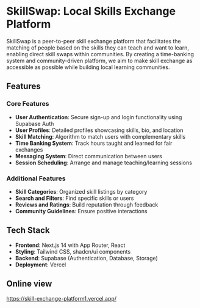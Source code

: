 # SkillSwap: Local Skills Exchange Platform

SkillSwap is a peer-to-peer skill exchange platform that facilitates the matching of people based on the skills they can teach and want to learn, enabling direct skill swaps within communities. By creating a time-banking system and community-driven platform, we aim to make skill exchange as accessible as possible while building local learning communities.

## Features

### Core Features
- **User Authentication**: Secure sign-up and login functionality using Supabase Auth
- **User Profiles**: Detailed profiles showcasing skills, bio, and location
- **Skill Matching**: Algorithm to match users with complementary skills
- **Time Banking System**: Track hours taught and learned for fair exchanges
- **Messaging System**: Direct communication between users
- **Session Scheduling**: Arrange and manage teaching/learning sessions

### Additional Features
- **Skill Categories**: Organized skill listings by category
- **Search and Filters**: Find specific skills or users
- **Reviews and Ratings**: Build reputation through feedback
- **Community Guidelines**: Ensure positive interactions

## Tech Stack

- **Frontend**: Next.js 14 with App Router, React
- **Styling**: Tailwind CSS, shadcn/ui components
- **Backend**: Supabase (Authentication, Database, Storage)
- **Deployment**: Vercel

## Online view
https://skill-exchange-platform1.vercel.app/

